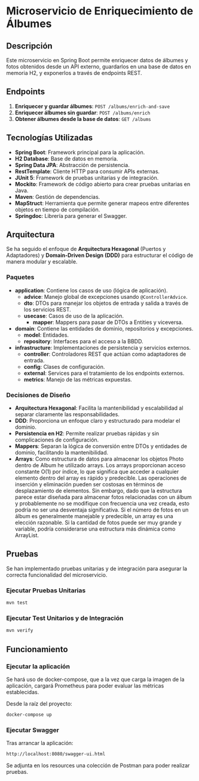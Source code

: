# Microservicio de Enriquecimiento de Álbumes

## Descripción

Este microservicio en Spring Boot permite enriquecer datos de álbumes y fotos obtenidos desde un API externo, guardarlos en una base de datos en memoria H2, y exponerlos a través de endpoints REST.

## Endpoints

1. **Enriquecer y guardar álbumes**: `POST /albums/enrich-and-save`
2. **Enriquecer álbumes sin guardar**: `POST /albums/enrich`
3. **Obtener álbumes desde la base de datos**: `GET /albums`

## Tecnologías Utilizadas

- **Spring Boot**: Framework principal para la aplicación.
- **H2 Database**: Base de datos en memoria.
- **Spring Data JPA**: Abstracción de persistencia.
- **RestTemplate**: Cliente HTTP para consumir APIs externas.
- **JUnit 5**: Framework de pruebas unitarias y de integración.
- **Mockito**: Framework de código abierto para crear pruebas unitarias en Java.
- **Maven**: Gestión de dependencias.
- **MapStruct**: Herramienta que permite generar mapeos entre diferentes objetos en tiempo de compilación.
- **Springdoc**: Librería para generar el Swagger.

## Arquitectura

Se ha seguido el enfoque de **Arquitectura Hexagonal** (Puertos y Adaptadores) y **Domain-Driven Design (DDD)** para estructurar el código de manera modular y escalable.

### Paquetes

- **application**: Contiene los casos de uso (lógica de aplicación).
  - **advice**: Manejo global de excepciones usando `@ControllerAdvice`.
  - **dto**: DTOs para manejar los objetos de entrada y salida a través de los servicios REST.
  - **usecase**: Casos de uso de la aplicación.
    - **mapper**: Mappers para pasar de DTOs a Entities y viceversa.
- **domain**: Contiene las entidades de dominio, repositorios y excepciones.
  - **model**: Entidades.
  - **repository**: Interfaces para el acceso a la BBDD.
- **infrastructure**: Implementaciones de persistencia y servicios externos.
  - **controller**: Controladores REST que actúan como adaptadores de entrada.
  - **config**: Clases de configuración.
  - **external**: Services para el tratamiento de los endpoints externos.
  - **metrics**: Manejo de las métricas expuestas.


### Decisiones de Diseño

- **Arquitectura Hexagonal**: Facilita la mantenibilidad y escalabilidad al separar claramente las responsabilidades.
- **DDD**: Proporciona un enfoque claro y estructurado para modelar el dominio.
- **Persistencia en H2**: Permite realizar pruebas rápidas y sin complicaciones de configuración.
- **Mappers**: Separan la lógica de conversión entre DTOs y entidades de dominio, facilitando la mantenibilidad.
- **Arrays**: Como estructura de datos para almacenar los objetos Photo dentro de Album he utilizado arrays. Los arrays proporcionan acceso constante O(1) por índice, lo que significa que acceder a cualquier elemento dentro del array es rápido y predecible.
  Las operaciones de inserción y eliminación pueden ser costosas en términos de desplazamiento de elementos. Sin embargo, dado que la estructura parece estar diseñada para almacenar fotos relacionadas con un álbum y probablemente no se modifique con frecuencia una vez creada, esto podría no ser una desventaja significativa.
  Si el número de fotos en un álbum es generalmente manejable y predecible, un array es una elección razonable. Si la cantidad de fotos puede ser muy grande y variable, podría considerarse una estructura más dinámica como ArrayList.

## Pruebas

Se han implementado pruebas unitarias y de integración para asegurar la correcta funcionalidad del microservicio.

### Ejecutar Pruebas Unitarias

```bash
mvn test
```

### Ejecutar Test Unitarios y de Integración

```bash
mvn verify
```

## Funcionamiento

### Ejecutar la aplicación

Se hará uso de docker-compose, que a la vez que carga la imagen de la aplicación, cargará Prometheus para poder evaluar las métricas establecidas.

Desde la raíz del proyecto:

```bash
docker-compose up
```

### Ejecutar Swagger

Tras arrancar la aplicación:
```bash
http://localhost:8080/swagger-ui.html
```

Se adjunta en los resources una colección de Postman para poder realizar pruebas.